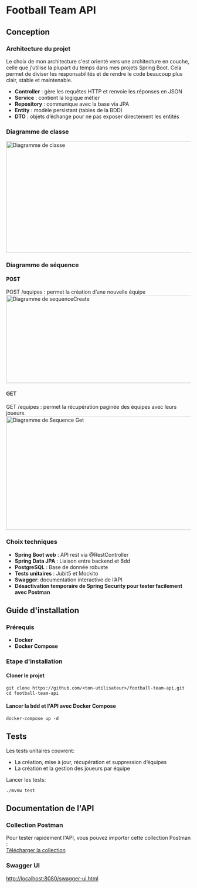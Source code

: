 # Football Team API

## Conception

### Architecture du projet 
Le choix de mon architecture s'est orienté vers une architecture en couche, celle que j'utilise la plupart du temps dans mes projets Spring Boot.
Cela permet de diviser les responsabilités et de rendre le code beaucoup plus clair, stable et maintenable.
- **Controller** : gère les requêtes HTTP et renvoie les réponses en JSON  
- **Service** : contient la logique métier  
- **Repository** : communique avec la base via JPA  
- **Entity** : modèle persistant (tables de la BDD)  
- **DTO** : objets d’échange pour ne pas exposer directement les entités  

### Diagramme de classe 
<img width="727" height="304" alt="Diagramme de classe" src="https://github.com/user-attachments/assets/5459eb66-928c-4a4f-b952-cd6f69f5c287" />

### Diagramme de séquence

#### POST
POST /equipes : permet la création d’une nouvelle équipe 
<img width="830" height="240" alt="Diagramme de sequenceCreate" src="https://github.com/user-attachments/assets/4549b948-896a-4f48-ba0d-2fd1eca289bc" />

#### GET
GET /equipes : permet la récupération paginée des équipes avec leurs joueurs.
<img width="833" height="310" alt="Diagramme de Sequence Get" src="https://github.com/user-attachments/assets/9b4ddf7c-f485-4a48-b813-8aba1ec90811" />

### Choix techniques

- **Spring Boot web** : API rest via @RestController
- **Spring Data JPA** : Liaison entre backend et Bdd
- **PostgreSQL** : Base de donnée robuste
- **Tests unitaires** : Jubit5 et Mockito
- **Swagger**: documentation interactive de l’API
- **Désactivation temporaire de Spring Security pour tester facilement avec Postman**

## Guide d'installation

### Prérequis

- **Docker**
- **Docker Compose**

### Etape d'installation 

#### Cloner le projet 
```
git clone https://github.com/<ton-utilisateur>/football-team-api.git
cd football-team-api
```

#### Lancer la bdd et l'API avec Docker Compose
```
docker-compose up -d
```


## Tests

Les tests unitaires couvrent: 
-	La création, mise à jour, récupération et suppression d’équipes
- La création et la gestion des joueurs par équipe

Lancer les tests: 
```
./mvnw test
```

## Documentation de l'API

### Collection Postman
Pour tester rapidement l'API, vous pouvez importer cette collection Postman :  
[ Télécharger la collection](./postman/football-team-api.postman_collection.json)

### Swagger UI
[http://localhost:8080/swagger-ui.html](http://localhost:8080/swagger-ui.html)


